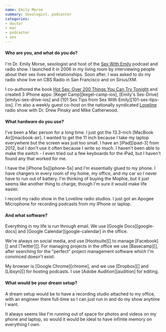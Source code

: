 ```yaml
---
name: Emily Morse
summary: Sexologist, podcaster
categories:
- doctor
- mac
- podcaster
- sex
---
```


#### Who are you, and what do you do?

I'm Dr. Emily Morse, sexologist and host of the [Sex With Emily](https://itunes.apple.com/us/podcast/sex-with-emily-whole-show/id82456189 "Emily's podcast on iTunes.") podcast and radio show. I launched it in 2006 in my living room by interviewing people about their sex lives and relationships. Soon after, I was asked to do my radio show live on CBS Radio in San Francisco and on Sirius/XM.

I co-authored the book [Hot Sex: Over 200 Things You Can Try Tonight](http://www.amazon.com/gp/product/1616280735/ "Emily's sex book.") and created 3 iPhone apps: [Kegel Camp][kegel-camp-ios], [Emily's Sex-Drive][emilys-sex-drive-ios] and [101 Sex Tips from Sex With Emily][101-sex-tips-ios]. I'm also a weekly guest co-host on the nationally syndicated [Loveline](http://www.lovelineshow.com/ "A call-in show about relationships and sex.") radio show with Dr. Drew Pinsky and Mike Catherwood.

#### What hardware do you use?

I've been a Mac person for a long time. I just got the 13.3-inch [MacBook Air][macbook-air]. I wanted to get the 11 inch because I take my laptop everywhere but the screen was just too small. I have an [iPad][ipad-3] from 2012, but I don't use it often because I write so much. I haven't been able to make the switch - I even tried out a few keyboards for the iPad, but I haven't found any that worked for me.

I have the [iPhone 5s][iphone-5s] and I'm essentially glued to my phone. I have chargers in every room of my home, my office, and my car so I never have to run out of battery. I'm thinking of buying the Mophie, but it just seems like another thing to charge, though I'm sure it would make life easier.

I record my radio show in the Loveline radio studios. I just got an Apogee Microphone for recording podcasts from my iPhone or laptop.

#### And what software?

Everything in my life is run through email. We use [Google Docs][google-docs] and [Google Calendar][google-calendar] in the office.  

We're always on social media, and use [Hootsuite][] to manage [Facebook][] and [Twitter][]. For managing projects in the office we use [Basecamp][], after searching for the "perfect" project management software which I'm convinced doesn't exist.

My browser is [Google Chrome][chrome], and we use [Dropbox][] and [Libsyn][] for hosting podcasts. I use [Adobe Audition][audition] for editing. 

#### What would be your dream setup?

A dream setup would be to have a recording studio attached to my office, with an engineer there full-time so I can just run in and do my show anytime I want.

It always seems like I'm running out of space for photos and videos on my phone and laptop, so would it would be ideal to have infinite memory on everything I own.